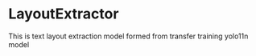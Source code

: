# LayoutExtractor
This is text layout extraction model formed from transfer training yolo11n model 
